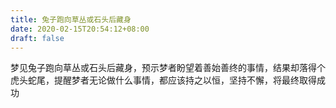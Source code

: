 ```yaml
---
title: 兔子跑向草丛或石头后藏身
date: 2020-02-15T20:54:12+08:00
draft: false
---
```


梦见兔子跑向草丛或石头后藏身，预示梦者盼望着善始善终的事情，结果却落得个虎头蛇尾，提醒梦者无论做什么事情，都应该持之以恒，坚持不懈，将最终取得成功